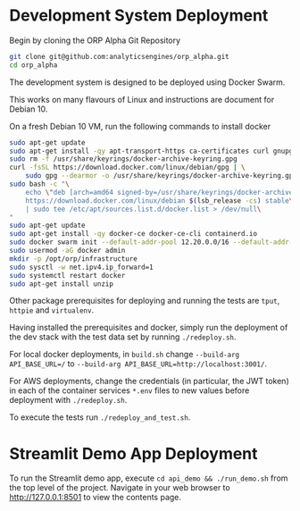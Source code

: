 <!---
2021 Alastair McKinley (a.mckinley@analyticsengines.com)
-->

# Development System Deployment

Begin by cloning the ORP Alpha Git Repository

```bash
git clone git@github.com:analyticsengines/orp_alpha.git
cd orp_alpha
```

The development system is designed to be deployed using Docker Swarm.

This works on many flavours of Linux and instructions are document for Debian 10.

On a fresh Debian 10 VM, run the following commands to install docker

```bash
sudo apt-get update
sudo apt-get install -qy apt-transport-https ca-certificates curl gnupg lsb-release
sudo rm -f /usr/share/keyrings/docker-archive-keyring.gpg
curl -fsSL https://download.docker.com/linux/debian/gpg | \
    sudo gpg --dearmor -o /usr/share/keyrings/docker-archive-keyring.gpg
sudo bash -c "\
    echo \"deb [arch=amd64 signed-by=/usr/share/keyrings/docker-archive-keyring.gpg] \
    https://download.docker.com/linux/debian $(lsb_release -cs) stable\" \
    | sudo tee /etc/apt/sources.list.d/docker.list > /dev/null\
"
sudo apt-get update
sudo apt-get install -qy docker-ce docker-ce-cli containerd.io
sudo docker swarm init --default-addr-pool 12.20.0.0/16 --default-addr-pool-mask-length 26
sudo usermod -aG docker admin
mkdir -p /opt/orp/infrastructure
sudo sysctl -w net.ipv4.ip_forward=1
sudo systemctl restart docker
sudo apt-get install unzip
```

Other package prerequisites for deploying and running the tests are ```tput```, ```httpie``` and ```virtualenv```.

Having installed the prerequisites and docker, simply run the deployment of the dev stack with the test data set by running ```./redeploy.sh```.

For local docker deployments, in ```build.sh``` change ```--build-arg API_BASE_URL=/``` to ```--build-arg API_BASE_URL=http://localhost:3001/```.

For AWS deployments, change the credentials (in particular, the JWT token) in each of the container services ```*.env``` files to new values before deployment with ```./redeploy.sh```.

To execute the tests run ```./redeploy_and_test.sh```.

# Streamlit Demo App Deployment

To run the Streamlit demo app, execute ```cd api_demo && ./run_demo.sh``` from the top level of the project.  Navigate in your web browser to http://127.0.0.1:8501 to view the contents page.

